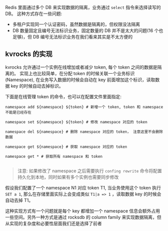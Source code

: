 Redis 里面通过多个 DB 来实现数据的隔离，业务通过 `select` 指令来选择读写的 DB。 这种方式存在一些问题:

* 多租户实现同一个认证密码，虽然数据是隔离的，但权限没法隔离
* DB 数量固定且编号无法标识业务，固定数量的 DB 并不是太大的问题(16 个也足够)，但 DB 编号无法标识业务在我们看来其实是不太方便的


## kvrocks 的实现

kvrocks 允许通过一个实例在线增加或者减少 token, 每个 token 之间的数据是隔离的。 实现上也比较简单，在分配 token 的时候关联一个业务标识(Namespace), 在业务写入数据的时候会自动在 key 前面增加这个标识，读取数据 key 的时候自动去掉标识。

下面是在线管理 token 的命令，也可以在配置文件里面指定:

```shell
namespace add ${namespace} ${token} # 新增一个 token, token 和 namespace 不能是已经存在

namespace set ${namespace} ${token} # 修改 namespace 对应的 token

namespace del ${namespace} # 删除 namespace 对应的 token， 注意这里不会删除数据

namespace get ${namespace} # 获取 namespace 对应的 token

namespace get * # 获取所有 namespace 和 token
 
```

> 注意: 如果修改了 namespace 之后需要执行 `confing rewrite` 命令将配置持久化到本地，同时如果有多个实例也需要同步修改


假设我们配置了一个 namespace N1 对应 token T1, 当业务使用这个 token 执行 `SET a 1`, 那么在存储里面实际上会变成类似 `T1|a => 1` ，读取数据 key 的时候会自动去掉 T1。

这种实现方式有一个问题就是每个 key 都增加一个 namespace 信息会额外占用一些空间。另外一种方式是通过 rocksdb 的 column family 来实现数据隔离，但从实现的复杂度和必要性层面我们还是选择了前者
